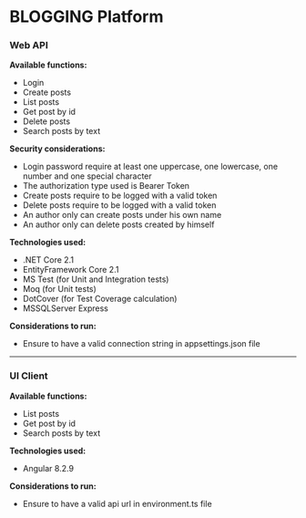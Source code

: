 # BLOGGING Platform
### Web API
**Available functions:**
- Login
- Create posts
- List posts
- Get post by id
- Delete posts
- Search posts by text

**Security considerations:**
- Login password require at least one uppercase, one lowercase, one number and one special character
- The authorization type used is Bearer Token
- Create posts require to be logged with a valid token
- Delete posts require to be logged with a valid token
- An author only can create posts under his own name
- An author only can delete posts created by himself

**Technologies used:**
- .NET Core 2.1
- EntityFramework Core 2.1
- MS Test (for Unit and Integration tests)
- Moq (for Unit tests)
- DotCover (for Test Coverage calculation)
- MSSQLServer Express

**Considerations to run:**
- Ensure to have a valid connection string in appsettings.json file


------------
### UI Client
**Available functions:**
- List posts
- Get post by id
- Search posts by text

**Technologies used:**
- Angular 8.2.9

**Considerations to run:**
- Ensure to have a valid api url in environment.ts file


